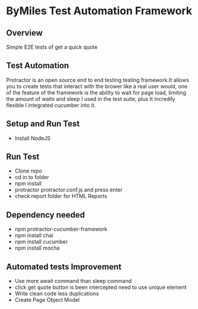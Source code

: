 # ByMiles Test Automation Framework

## Overview
Simple E2E tests of get a quick quote 



## Test Automation

Protractor is an open source end to end testing testing framework.It allows you to create tests that interact with the brower like a real user would, one of the feature of the framework is the ability to wait for page load, limiting the amount of waits and sleep I used in the test suite, plus It incredily flexible I integrated cucumber into it.


## Setup and Run Test
- Install NodeJS

## Run Test
- Clone repo
- cd in to folder
-  npm install
-  protractor protractor.conf.js and press enter
-  check report folder for HTML Reports
  
## Dependency needed
- npm protractor-cucumber-framework
- npm install chai
- npm install cucumber
- npm install mocha


## Automated tests Improvement
-  Use more await command than sleep command
-  click get quote button is been intercepted need to use unique element
-  Write clean code less duplications
-  Create Page Object Model


